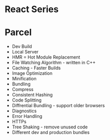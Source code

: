 # React Series

# Parcel
- Dev Build
- Local Server
- HMR = Hot Module Replacement
- File Watching Algorithm - written in C++
- Caching - Faster Builds
- Image Optimization
- Minification
- Bundling
- Compress
- Consistent Hashing
- Code Splitting
- Diffrential Bundling - support older browsers
- Diagnostics
- Error Handling
- HTTPs
- Tree Shaking - remove unused code
- Different dev and production bundles
